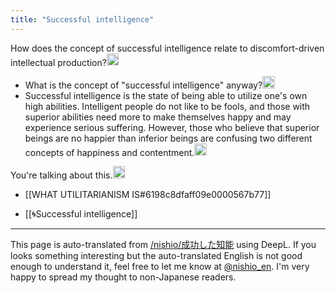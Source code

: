 ```yaml
---
title: "Successful intelligence"
---
```


How does the concept of successful intelligence relate to discomfort-driven intellectual production?<img src='https://scrapbox.io/api/pages/nishio-en/omni/icon' alt='omni.icon' height="19.5"/>
- What is the concept of "successful intelligence" anyway?<img src='https://scrapbox.io/api/pages/nishio-en/nishio/icon' alt='nishio.icon' height="19.5"/>
- Successful intelligence is the state of being able to utilize one's own high abilities. Intelligent people do not like to be fools, and those with superior abilities need more to make themselves happy and may experience serious suffering. However, those who believe that superior beings are no happier than inferior beings are confusing two different concepts of happiness and contentment.<img src='https://scrapbox.io/api/pages/nishio-en/omni/icon' alt='omni.icon' height="19.5"/>

You're talking about this.<img src='https://scrapbox.io/api/pages/nishio-en/nishio/icon' alt='nishio.icon' height="19.5"/>
- [[WHAT UTILITARIANISM IS#6198c8dfaff09e0000567b77]]

- [[🌀Successful intelligence]]


---
This page is auto-translated from [/nishio/成功した知能](https://scrapbox.io/nishio/成功した知能) using DeepL. If you looks something interesting but the auto-translated English is not good enough to understand it, feel free to let me know at [@nishio_en](https://twitter.com/nishio_en). I'm very happy to spread my thought to non-Japanese readers.